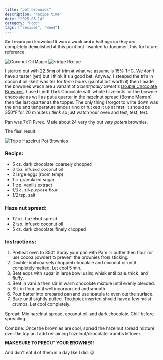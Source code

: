 ```yaml
---
title: "pot brownies"
description: "recipe time"
date: "2025-05-14"
category: "Food"
tags: ["recipes", "weed"]
---
```

So I made pot brownies! It was a week and a half ago so they are completely demolished at this point but I wanted to document this for future reference.

![Coconut Oil Magic](/static/2025/05/pot-brownies/oil.jpeg)
![Fridge Recipe](/static/2025/05/pot-brownies/fridge_recipe.jpeg)

I started out with 22.5mg of trim at what we assume is 15% THC. We don't have a tester (yet) but I think it's a good bet. Anyway, I steeped the trim in coconut oil like it was tea for _three hours_ (painful but worth it) then I made the brownies which are a variant of _Scientifically Sweet's_ [Double Chocolate Brownies](https://scientificallysweet.com/double-chocolate-brownies/). I used Lindt Dark Chocolate with whole hazelnuts for the brownie chocolate as well as put a quarter in the hazelnut spread (Bonne Maman) then the last quarter as the topper. The only thing I forgot to write down was the time and temperature since I kind of fucked it up at first. It should be 350°F for 20 minutes _I think_ so just watch your oven and test, test, test.

Pan was 7x11 Pyrex. Made about 24 very tiny but _very potent_ brownies.

The final result:

![Triple Hazelnut Pot Brownies](/static/2025/05/pot-brownies/brownies.jpeg)

### Recipe:
- 5 oz. dark chocolate, coarsely chopped
- 6 tbs. infused coconut oil
- 2 large eggs (room temp)
- 1 c. granulated sugar
- 1 tsp. vanilla extract
- 1/2 c. all-purpose flour
- 1/2 tsp. salt

### Hazelnut spread:
- 12 oz. hazelnut spread
- 2 tsp. infused coconut oil
- 5 oz. dark chocolate, finely chopped

### Instructions:
1. Preheat oven to 350°. Spray your pan with Pam or butter then flour (or use cocoa powder) to prevent the brownies from sticking.
2. Double-boil coarsely chopped chocolate and coconut oil until completely melted. Let cool 5 min.
3. Beat eggs with sugar in large bowl using whisk until pale, thick, and fluffy.
4. Beat in vanilla then stir in warm chocolate mixture until evenly blended.
5. Stir in flour until well incorporated and smooth.
6. Pour batter into prepared pan and use spatula to even out the surface.
7. Bake until slightly puffed. Toothpick inserted should have a few moist crumbs. Let cool completely.

Spread:
Mix hazelnut spread, coconut oil, and dark chocolate. Chill before spreading.

Combine:
Once the brownies are cool, spread the hazelnut spread mixture over the top and add remaining hazelnut/chocolate crumbs leftover.

**MAKE SURE TO PRECUT YOUR BROWNIES!**

And don't eat 4 of them in a day like I did. 😉